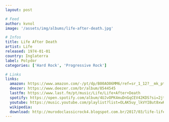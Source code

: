 ```yaml
---
layout: post

# Feed
author: kvnol
image: '/assets/img/albums/life-after-death.jpg'

# Infos
title: Life After Death
artist: Life
released: 1974-01-01
country: Inglaterra
label: Polydor
categories: ['Hard Rock', 'Progressive Rock']

# Links
links:
  amazon: https://www.amazon.com/-/pt/dp/B00AO06MM6/ref=sr_1_12?__mk_pt_BR=%C3%85M%C3%85%C5%BD%C3%95%C3%91&dchild=1&keywords=life+after+death&qid=1616597371&s=music&sr=1-12
  deezer: https://www.deezer.com/br/album/8544545
  lastfm: https://www.last.fm/pt/music/Life/Life+After+Death
  spotify: https://open.spotify.com/album/4UJvOPK4muDnGqCEV42KDS?si=2jtTR9-vSNCkVUG1pi__Lw
  youtube: https://music.youtube.com/playlist?list=OLAK5uy_lkVYIBut8xwKr4PzaHaftkDUIDGNgZnic
  wikipedia:
  download: http://murodoclassicrock4.blogspot.com.br/2017/03/life-life-after-death-1974.html
---
```

